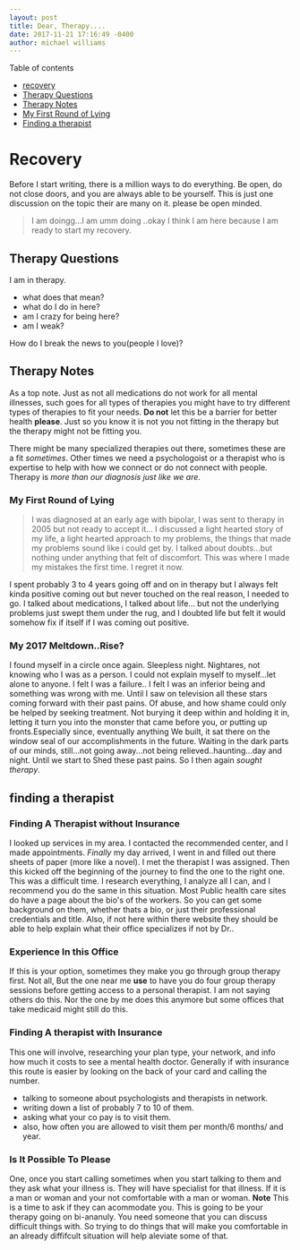```yaml
---
layout: post
title: Dear, Therapy....
date: 2017-11-21 17:16:49 -0400
author: michael williams 
---
```

Table of contents
- [recovery](#recovery)
- [Therapy Questions](#therapy-questions)
- [Therapy Notes](#therapy-notes)
- [My First Round of Lying](#my-first-round-of-lying)
- [Finding a therapist](#finding-a-therapist)


# Recovery

Before I start writing, there is a million ways to do everything.
Be open, do not close doors, and you are always able to be yourself.
This is just one discussion on the topic their are many on it. please be open minded.

>I am doingg...I am umm doing ..okay I think I am here because I am ready to start my recovery.

## Therapy Questions

I am in therapy. 
- what does that mean?
- what do I do in here?
- am I crazy for being here?
- am I weak?

How do I break the news to you(people I love)?

## Therapy Notes

As a top note. Just as not all medications do not work for all mental illnesses, such goes for all types of therapies you might have to try different types of therapies to fit your needs. **Do not** let this be a barrier for better health **please**. Just so you know it is not you not fitting in the therapy but the therapy might not be fitting you.

There might be many specialized therapies out there, sometimes these are a fit _sometimes_. Other times we need a psychologoist or a therapist who is expertise to help with how we connect or do not connect with people. Therapy is _more than our diagnosis just like we are_. 

### My First Round of Lying 

>I was diagnosed at an early age with bipolar, I was sent to therapy in 2005 but not ready to accept it... I discussed a light hearted story of my life, a light hearted approach to my problems, the things that made my problems sound like i could get by. I talked about doubts...but nothing under anything that felt of discomfort. This was where I made my mistakes the first time. I regret it now.

I spent probably 3 to 4 years going off and on in therapy but I always felt kinda positive coming out but never touched on the real reason, I needed to go. I talked about medications, I talked about life... but not the underlying problems just swept them under the rug, and I doubted life but felt it would somehow fix if itself if I was coming out positive.

### My 2017 Meltdown..Rise?

I found myself in a circle once again. Sleepless night. Nightares, not knowing who I was as a person. I could not explain myself to myself...let alone to anyone. I felt I was a failure.. I felt I was an inferior being and something was wrong with me. Until I saw on television all these stars coming forward with their past pains. Of abuse, and how shame could only be helped by seeking treatment. Not burying it deep within and holding it in, letting it turn you into the monster that came before you, or putting up fronts.Especially since, eventually anything We built, it sat there on the window seal of our accomplishments in the future. Waiting in the dark parts of our minds, still...not going away...not being relieved..haunting...day and night. Until we start to Shed these past pains. So I then again _sought therapy_.

## finding a therapist 

### Finding A Therapist without Insurance

I looked up services in my area. I contacted the recommended center, and I made appointments. _Finally_ my day arrived, I went in and filled out there sheets of paper (more like a novel). I met the therapist I was assigned. Then this kicked off the beginning of the journey to find the one to the right one. This was a difficult time. I research everything, I analyze all I can, and I recommend you do the same in this situation. Most Public health care sites do have a page about the bio's of the workers. So you can get some background on them, whether thats a bio, or just their professional credentials and title. Also, if not here within there website they should be able to help explain what their office specializes if not by Dr..

### Experience In this Office

If this is your option, sometimes they make you go through group therapy first. Not all, But the one near me **use** to have you do four group therapy sessions before getting access to a personal therapist. I am not saying others do this. Nor the one by me does this anymore but some offices that take medicaid might still do this.

### Finding A therapist with Insurance

This one will involve, researching your plan type, your network, and info how much it costs to see a mental health doctor. Generally if with insurance this route is easier by looking on the back of your card and calling the number.
- talking to someone about psychologists and therapists in network.
- writing down a list of probably 7 to 10 of them.
- asking what your co pay is to visit them.
- also, how often you are allowed to visit them per month/6 months/ and year.

### Is It Possible To Please

One, once you start calling sometimes when you start talking to them and they ask what your illness is. They will have specialist for that illness. If it is a man or woman and your not comfortable with a man or woman. **Note** This is a time to ask if they can acommodate you. This is going to be your therapy going on bi-ananuly. You need someone that you can discuss difficult things with. So trying to do things that will make you comfortable in an already diffifcult situation will help aleviate some of that.
